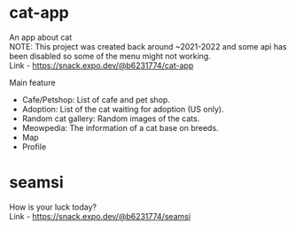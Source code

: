 # cat-app
An app about cat <br />
NOTE: This project was created back around ~2021-2022 and some api has been disabled so some of the menu might not working. <br />
Link - https://snack.expo.dev/@b6231774/cat-app <br />

Main feature
  - Cafe/Petshop: List of cafe and pet shop.
  - Adoption: List of the cat waiting for adoption (US only).
  - Random cat gallery: Random images of the cats.
  - Meowpedia: The information of a cat base on breeds.
  - Map
  - Profile
# seamsi
How is your luck today? <br />
Link - https://snack.expo.dev/@b6231774/seamsi
